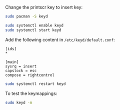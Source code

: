 Change the printscr key to insert key:

```bash
sudo pacman -S keyd
```

```bash
sudo systemctl enable keyd
sudo systemctl start keyd
```

Add the following content in `/etc/keyd/default.conf`:

```
[ids]
*

[main]
sysrq = insert
capslock = esc
compose = rightcontrol

```

```bash
sudo systemctl restart keyd

```

To test the keymappings:

```bash
sudo keyd -m
```
